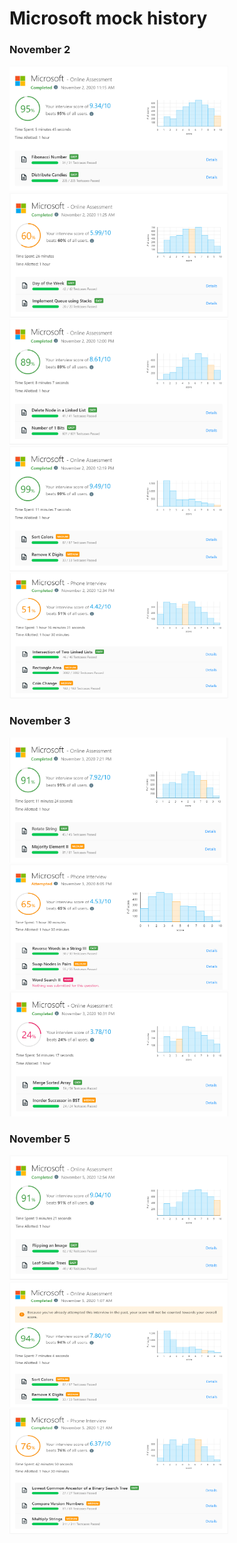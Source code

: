 # Microsoft mock history

### November 2

<img src="https://github.com/Waqar-107/LeetCode/blob/master/Company_wise_Mock/Microsoft/assets/nov_2_2020_1.PNG" height="200px" width="350px" alt=""/>
<img src="https://github.com/Waqar-107/LeetCode/blob/master/Company_wise_Mock/Microsoft/assets/nov_2_2020_2.PNG" height="200px" width="350px" alt=""/>
<img src="https://github.com/Waqar-107/LeetCode/blob/master/Company_wise_Mock/Microsoft/assets/nov_2_2020_3.PNG" height="200px" width="350px" alt=""/>
<img src="https://github.com/Waqar-107/LeetCode/blob/master/Company_wise_Mock/Microsoft/assets/nov_2_2020_4.PNG" height="200px" width="350px" alt=""/>
<img src="https://github.com/Waqar-107/LeetCode/blob/master/Company_wise_Mock/Microsoft/assets/nov_2_2020_5.PNG" height="200px" width="350px" alt=""/>

### November 3
<img src="https://github.com/Waqar-107/LeetCode/blob/master/Company_wise_Mock/Microsoft/assets/nov_3_2020_1.PNG" height="200px" width="350px" alt=""/>
<img src="https://github.com/Waqar-107/LeetCode/blob/master/Company_wise_Mock/Microsoft/assets/nov_3_2020_2.PNG" height="200px" width="350px" alt=""/>
<img src="https://github.com/Waqar-107/LeetCode/blob/master/Company_wise_Mock/Microsoft/assets/nov_3_2020_3.PNG" height="200px" width="350px" alt=""/>

### November 5
<img src="https://github.com/Waqar-107/LeetCode/blob/master/Company_wise_Mock/Microsoft/assets/nov_5_2020_1.PNG" height="200px" width="350px" alt=""/>
<img src="https://github.com/Waqar-107/LeetCode/blob/master/Company_wise_Mock/Microsoft/assets/nov_5_2020_2.PNG" height="200px" width="350px" alt=""/>
<img src="https://github.com/Waqar-107/LeetCode/blob/master/Company_wise_Mock/Microsoft/assets/nov_5_2020_3.PNG" height="200px" width="350px" alt=""/>
